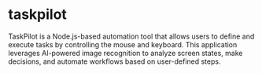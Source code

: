 # taskpilot
TaskPilot is a Node.js-based automation tool that allows users to define and execute tasks by controlling the mouse and keyboard. This application leverages AI-powered image recognition to analyze screen states, make decisions, and automate workflows based on user-defined steps.
